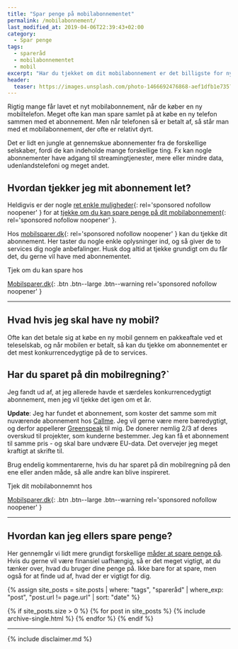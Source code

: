 ```yaml
---
title: "Spar penge på mobilabonnementet"
permalink: /mobilabonnement/
last_modified_at: 2019-04-06T22:39:43+02:00
category:
  - Spar penge
tags:
  - spareråd
  - mobilabonnementet
  - mobil
excerpt: "Har du tjekket om dit mobilabonnement er det billigste for nylig. Der er mange penge at spare ved at kigge på dine behov og det produkt du vælger."
header:
  teaser: https://images.unsplash.com/photo-1466692476868-aef1dfb1e735?ixlib=rb-1.2.1&ixid=eyJhcHBfaWQiOjEyMDd9&auto=format&fit=crop&w=400&q=80
---
```


Rigtig mange får lavet et nyt mobilabonnement, når de køber en ny mobiltelefon. Meget ofte kan man spare samlet på at købe en ny telefon sammen med et abonnement. Men når telefonen så er betalt af, så står man med et mobilabonnement, der ofte er relativt dyrt.

Det er lidt en jungle at gennemskue abonnementer fra de forskellige selskaber, fordi de kan indeholde mange forskellige ting. Fx kan nogle abonnementer have adgang til streamingtjenester, mere eller mindre data, udenlandstelefoni og meget andet.

## Hvordan tjekker jeg mit abonnement let?

Heldigvis er der nogle [ret enkle muligheder](https://www.partner-ads.com/dk/klikbanner.php?partnerid=28187&bannerid=56318){: rel='sponsored nofollow noopener' } for at [tjekke om du kan spare penge på dit mobilabonnement](https://www.partner-ads.com/dk/klikbanner.php?partnerid=28187&bannerid=56318){: rel='sponsored nofollow noopener' }.

Hos [mobilsparer.dk](https://www.partner-ads.com/dk/klikbanner.php?partnerid=28187&bannerid=56318){: rel='sponsored nofollow noopener' } kan du tjekke dit abonnement. Her taster du nogle enkle oplysninger ind, og så giver de to services dig nogle anbefalinger. Husk dog altid at tjekke grundigt om du får det, du gerne vil have med abonnementet.

Tjek om du kan spare hos

[Mobilsparer.dk](https://www.partner-ads.com/dk/klikbanner.php?partnerid=28187&bannerid=56318){: .btn .btn--large .btn--warning rel='sponsored nofollow noopener' }

***

## Hvad hvis jeg skal have ny mobil?

Ofte kan det betale sig at købe en ny mobil gennem en pakkeaftale ved et teleselskab, og når mobilen er betalt, så kan du tjekke om abonnementet er det mest konkurrencedygtige på de to services.

## Har du sparet på din mobilregning?`

Jeg fandt ud af, at jeg allerede havde et særdeles konkurrencedygtigt abonnement, men jeg vil tjekke det igen om et år.

**Update**: Jeg har fundet et abonnement, som koster det samme som mit nuværende abonnement hos [Callme](http://www.callme.dk). Jeg vil gerne være mere bæredygtigt, og derfor appellerer [Greenspeak](http://www.greenspeak.dk) til mig. De donerer nemlig 2/3 af deres overskud til projekter, som kunderne bestemmer. Jeg kan få et abonnement til samme pris - og skal bare undvære EU-data. Det overvejer jeg meget kraftigt at skrifte til.

Brug endelig kommentarerne, hvis du har sparet på din mobilregning på den ene eller anden måde, så alle andre kan blive inspireret.

Tjek dit mobilabonnemnt hos

[Mobilsparer.dk](https://www.partner-ads.com/dk/klikbanner.php?partnerid=28187&bannerid=56318){: .btn .btn--large .btn--warning rel='sponsored nofollow noopener' }

***

## Hvordan kan jeg ellers spare penge?

Her gennemgår vi lidt mere grundigt forskellige [måder at spare penge på](/spar-penge/). Hvis du gerne vil være finansiel uafhængig, så er det meget vigtigt, at du tænker over, hvad du bruger dine penge på. Ikke bare for at spare, men også for at finde ud af, hvad der er vigtigt for dig.

{% assign site_posts = site.posts | where: "tags", "spareråd" | where_exp: "post", "post.url != page.url" | sort: "date" %}

{% if site_posts.size > 0 %}
  {% for post in site_posts %}
    {% include archive-single.html %}
  {% endfor %}
{% endif %}

***

{% include disclaimer.md %}
